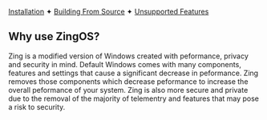 [Installation](https://www.youtube.com/watch?v=dQw4w9WgXcQ) ✦ [Building From Source](https://www.youtube.com/watch?v=dQw4w9WgXcQ) ✦ [Unsupported Features](https://www.youtube.com/watch?v=dQw4w9WgXcQ)

## Why use ZingOS?

Zing is a modified version of Windows created with peformance, privacy and security in mind. Default Windows comes with many components, features and settings that cause a significant decrease in peformance. Zing removes those components which decrease peformance to increase the overall peformance of your system. Zing is also more secure and private due to the removal of the majority of telementry and features that may pose a risk to security.
